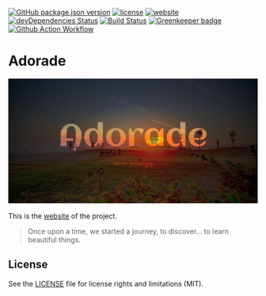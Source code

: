[![GitHub package.json version](https://img.shields.io/github/package-json/v/adorade/website.svg?color=green&logo=github)](https://github.com/adorade/website/blob/master/package.json)
[![license](https://img.shields.io/github/license/adorade/website.svg)](https://mit-license.org)
[![website](https://img.shields.io/website/https/adorade.ro.svg)](https://adorade.ro/)
[![devDependencies Status](https://img.shields.io/david/dev/adorade/website.svg)](https://david-dm.org/adorade/website?type=dev)
[![Build Status](https://img.shields.io/travis/adorade/website/master.svg?logo=travis)](https://travis-ci.org/adorade/website)
[![Greenkeeper badge](https://badges.greenkeeper.io/adorade/website.svg)](https://greenkeeper.io/)
[![Github Action Workflow](https://github.com/actions/setup-node/workflows/Main%20workflow/badge.svg)](https://github.com/adorade/website/actions)

# Adorade

![Adorade](src/images/share/adorade_og_share.jpg)

This is the [website](https://adorade.ro/) of the project.

> Once upon a time, we started a journey, to discover... to learn beautiful things.

## License

See the [LICENSE](LICENSE) file for license rights and limitations (MIT).
